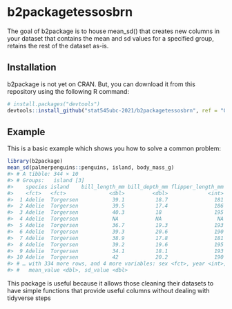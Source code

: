 
<!-- README.md is generated from README.Rmd. Please edit that file -->

# b2packagetessosbrn

<!-- badges: start -->
<!-- badges: end -->

The goal of b2package is to house mean\_sd() that creates new columns in
your dataset that contains the mean and sd values for a specified group,
retains the rest of the dataset as-is.

## Installation

b2package is not yet on CRAN. But, you can download it from this
repository using the following R command:

``` r
# install.packages("devtools")
devtools::install_github("stat545ubc-2021/b2packagetessosbrn", ref = "0.1.0")
```

<!-- And the development version from [GitHub](https://github.com/) with:

``` r
# install.packages("devtools")
devtools::install_github("stat545ubc-2021/functions-tessosbrn")
```
-->

## Example

This is a basic example which shows you how to solve a common problem:

``` r
library(b2package)
mean_sd(palmerpenguins::penguins, island, body_mass_g)
#> # A tibble: 344 × 10
#> # Groups:   island [3]
#>    species island    bill_length_mm bill_depth_mm flipper_length_mm body_mass_g
#>    <fct>   <fct>              <dbl>         <dbl>             <int>       <int>
#>  1 Adelie  Torgersen           39.1          18.7               181        3750
#>  2 Adelie  Torgersen           39.5          17.4               186        3800
#>  3 Adelie  Torgersen           40.3          18                 195        3250
#>  4 Adelie  Torgersen           NA            NA                  NA          NA
#>  5 Adelie  Torgersen           36.7          19.3               193        3450
#>  6 Adelie  Torgersen           39.3          20.6               190        3650
#>  7 Adelie  Torgersen           38.9          17.8               181        3625
#>  8 Adelie  Torgersen           39.2          19.6               195        4675
#>  9 Adelie  Torgersen           34.1          18.1               193        3475
#> 10 Adelie  Torgersen           42            20.2               190        4250
#> # … with 334 more rows, and 4 more variables: sex <fct>, year <int>,
#> #   mean_value <dbl>, sd_value <dbl>
```

This package is useful because it allows those cleaning their datasets
to have simple functions that provide useful columns without dealing
with tidyverse steps
